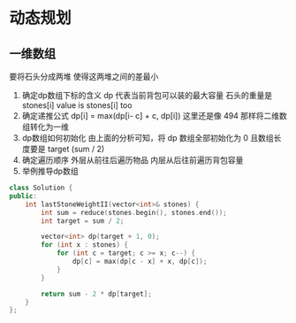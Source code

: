 # 动态规划
## 一维数组
要将石头分成两堆 使得这两堆之间的差最小
1. 确定dp数组下标的含义
dp 代表当前背包可以装的最大容量
石头的重量是 stones[i] value is stones[i] too
2. 确定递推公式
dp[i] = max(dp[i- c] + c, dp[i])
这里还是像 494 那样将二维数组转化为一维 
3. dp数组如何初始化
由上面的分析可知，将 dp 数组全部初始化为 0 且数组长度要是 target (sum / 2)
4. 确定遍历顺序
外层从前往后遍历物品 内层从后往前遍历背包容量
5. 举例推导dp数组
```c++
class Solution {
public:
    int lastStoneWeightII(vector<int>& stones) {
        int sum = reduce(stones.begin(), stones.end());
        int target = sum / 2;

        vector<int> dp(target + 1, 0);
        for (int x : stones) {
            for (int c = target; c >= x; c--) {
                dp[c] = max(dp[c - x] + x, dp[c]);
            }
        }

        return sum - 2 * dp[target];
    }
};
```